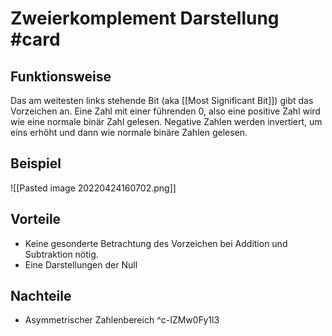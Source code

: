 # Zweierkomplement Darstellung #card 
## Funktionsweise
Das am weitesten links stehende Bit (aka [[Most Significant Bit]]) gibt das Vorzeichen an. Eine Zahl mit einer führenden $0$, also eine positive Zahl wird wie eine normale binär Zahl gelesen. Negative Zahlen werden invertiert, um eins erhöht und dann wie normale binäre Zahlen gelesen.
## Beispiel
![[Pasted image 20220424160702.png]]
## Vorteile
- Keine gesonderte Betrachtung des Vorzeichen bei Addition und Subtraktion nötig.
- Eine Darstellungen der Null
## Nachteile
- Asymmetrischer Zahlenbereich
^c-IZMw0Fy1l3
